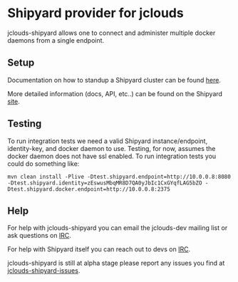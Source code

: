 Shipyard provider for jclouds
=============================
jclouds-shipyard allows one to connect and administer multiple docker daemons from a single endpoint.

## Setup
Documentation on how to standup a Shipyard cluster can be found [here](https://github.com/shipyard/shipyard).

More detailed information (docs, API, etc..) can be found on the Shipyard [site](http://shipyard-project.com/).

## Testing
To run integration tests we need a valid Shipyard instance/endpoint, identity-key, and docker daemon to use. Testing, for now, assumes the docker daemon does not have ssl enabled. To run integration tests you could do something like:

```
mvn clean install -Plive -Dtest.shipyard.endpoint=http://10.0.0.8:8080 -Dtest.shipyard.identity=zEswusMbqMR8D7QA0yJbIc1CxGYqfLAG5bZO -Dtest.shipyard.docker.endpoint=http://10.0.0.8:2375
```

## Help
For help with jclouds-shipyard you can email the jclouds-dev mailing list or ask questions on [IRC](http://irc.lc/freenode/jclouds/shipyard-help). 

For help with Shipyard itself you can reach out to devs on [IRC](http://irc.lc/freenode/shipyard/jclouds-help).

jclouds-shipyard is still at alpha stage please report any issues you find at [jclouds-shipyard-issues](https://issues.apache.org/jira/browse/JCLOUDS).
